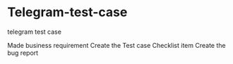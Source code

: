 # Telegram-test-case
telegram test case


Made business requirement
Create the Test case
Checklist item
Create the bug report

